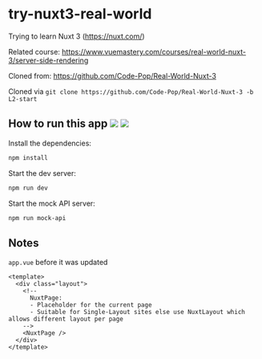 # try-nuxt3-real-world

Trying to learn Nuxt 3 (https://nuxt.com/)

Related course: https://www.vuemastery.com/courses/real-world-nuxt-3/server-side-rendering

Cloned from: https://github.com/Code-Pop/Real-World-Nuxt-3

Cloned via `git clone https://github.com/Code-Pop/Real-World-Nuxt-3 -b L2-start`

## How to run this app ![](https://img.shields.io/badge/node-22.16.0-green?style=flat) ![](https://img.shields.io/badge/npm-10.9.2-2ecc71?style=flat)

Install the dependencies:

```bash
npm install
```

Start the dev server:

```bash
npm run dev
```

Start the mock API server:

```bash
npm run mock-api
```

## Notes

`app.vue` before it was updated

```vue
<template>
  <div class="layout">
    <!-- 
      NuxtPage: 
      - Placeholder for the current page 
      - Suitable for Single-Layout sites else use NuxtLayout which allows different layout per page
    -->
    <NuxtPage />
  </div>
</template>
```
